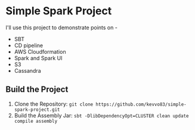 # Simple Spark Project

I'll use this project to demonstrate points on -

* SBT
* CD pipeline
* AWS Cloudformation
* Spark and Spark UI
* S3
* Cassandra

## Build the Project

1. Clone the Repository: `git clone https://github.com/kevvo83/simple-spark-project.git`
2. Build the Assembly Jar: `sbt -DlibDependencyOpt=CLUSTER clean update compile assembly`

